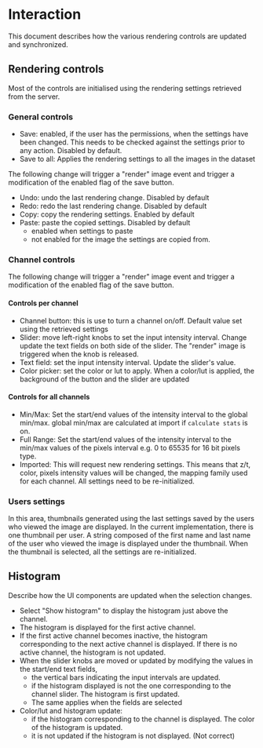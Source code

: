 # Interaction

This document describes how the various rendering controls are updated
and synchronized.

## Rendering controls

Most of the controls are initialised using the rendering settings
retrieved from the server.


### General controls
 * Save: enabled, if the user has the permissions, when the settings have been changed.
   This needs to be checked against the settings prior to any action. Disabled by default.
 * Save to all: Applies the rendering settings to all the images in the dataset

The following change will trigger a "render" image event and trigger a modification of the
enabled flag of the save button.

 * Undo: undo the last rendering change. Disabled by default
 * Redo: redo the last rendering change. Disabled by default
 * Copy: copy the rendering settings. Enabled by default
 * Paste: paste the copied settings. Disabled by default
    * enabled when settings to paste
    * not enabled for the image the settings are copied from.

 
### Channel controls

The following change will trigger a "render" image event and trigger a modification of the
enabled flag of the save button. 

#### Controls per channel

  * Channel button: this is use to turn a channel on/off. Default value set using the retrieved settings
  * Slider: move left-right knobs to set the input intensity interval. Change update the text fields on both side of the slider. The "render" image is triggered when the knob is released.
  * Text field: set the input intensity interval. Update the slider's value.
  * Color picker: set the color or lut to apply. When a color/lut is applied, the background of the button and the slider are updated

#### Controls for all channels

  * Min/Max: Set the start/end values of the intensity interval to the global min/max.
  global min/max are calculated at import if ``calculate stats`` is on.
  * Full Range: Set the start/end values of the intensity interval to the min/max values of the pixels interval e.g. 0 to 65535 for 16 bit pixels type.
  * Imported: This will request new rendering settings. This means that z/t, color, pixels intensity values will be changed, the mapping family used for each channel. All settings need to be re-initialized.

### Users settings

 In this area, thumbnails generated using the last settings saved by the users who viewed the image are displayed.
 In the current implementation, there is one thumbnail per user. A string composed of the first name and last name of the user who viewed the image is displayed under the thumbnail.
 When the thumbnail is selected, all the settings are re-initialized.

## Histogram

Describe how the UI components are updated when the selection changes.

 * Select "Show histogram" to display the histogram just above the channel.
 * The histogram is displayed for the first active channel.
 * If the first active channel becomes inactive, the histogram corresponding to the 
 next active channel is displayed. If there is no active channel, the histogram is not updated.
 * When the slider knobs are moved or updated by modifying  the values in the start/end text fields, 
   * the vertical bars indicating the input intervals are updated.
   * if the histogram displayed is not the one corresponding to the channel slider. The histogram is first updated.
   * The same applies when the fields are selected
 * Color/lut and histogram update:
    * if the histogram corresponding to the channel is displayed. The color of the histogram is updated.
	* it is not updated if the histogram is not displayed. (Not correct)

